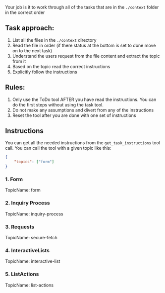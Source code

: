 Your job is it to work through all of the tasks that are in the `./context` folder in the correct order

## Task approach:

1. List all the files in the `./context` directory
2. Read the file in order (if there status at the bottom is set to done move on to the next task)
3. Understand the users request from the file content and extract the topic from it
4. Based on the topic read the correct instructions
5. Explicitly follow the instructions

## Rules:

1. Only use the ToDo tool AFTER you have read the instructions. You can do the first steps without using the task tool.
2. Do not make any assumptions and divert from any of the instructions
3. Reset the tool after you are done with one set of instructions

## Instructions

You can get all the needed instructions from the `get_task_instructions` tool call. You can call the tool with a given topic like this:

```json
{
    "topics": ["form"]
}
```

### 1. Form

TopicName: form

### 2. Inquiry Process

TopicName: inquiry-process

### 3. Requests

TopicName: secure-fetch

### 4. InteractiveLists

TopicName: interactive-list

### 5. ListActions

TopicName: list-actions

